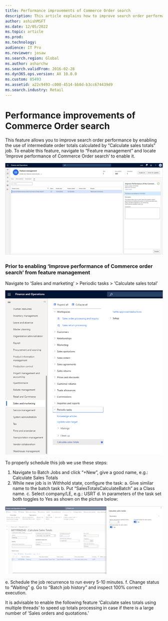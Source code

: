 ```yaml
---
title: Performance improvements of Commerce Order search
description: This article explains how to improve search order performance by enabling the use of intermediate order totals 
author: ashishMSFT
ms.date: 12/05/2022
ms.topic: article
ms.prod: 
ms.technology: 
audience: IT Pro
ms.reviewer: josaw
ms.search.region: Global
ms.author: asharchw
ms.search.validFrom: 2016-02-28
ms.dyn365.ops.version: AX 10.0.0 
ms.custom: 85493
ms.assetid: a22c9493-c000-4514-bb0d-b3cc674439d9
ms.search.industry: Retail
---
```


# Performance improvements of Commerce Order search

This feature allows you to improve search order performance by enabling the use of intermediate order totals calculated by “Calculate sales totals” job.  To enable this feature, navigate to “Feature management” and locate ‘Improve performance of Commerce Order search’ to enable it. 

![Enable order search performance improvements from feature management](./media/EnableFeatureImproveOrderSearchPerformance.png)


### Prior to enabling ‘Improve performance of Commerce order search’ from feature management 

Navigate to ‘Sales and marketing’ > Periodic tasks > ‘Calculate sales total’ 

![Launch calculate sales totals](./media/LaunchCalculateSalesTotals.png)

To properly schedule this job we use these steps:
1.	Navigate to Batch Jobs and click “+New”, give a good name, e.g.: Calculate Sales Totals
2.	While new job is in Withhold state, configure the task:
a.	Give similar name to the batch task
b.	Put “SalesTotalsCalculateBatch” as a Class name.
c.	Select company/LE, e.g.: USRT
d.	In parameters of the task set both toggles to Yes as shown on the picture below:

![Schedule calculate sales total batch job](./media/ScheduleCalculateSalesTotals.png)

e. 	Schedule the job recurrence to run every 5-10 minutes.
f.	Change status to “Waiting”
g.	Go to “Batch job history” and inspect 100% correct execution.

It is advisable to enable the following feature ‘Calculate sales totals using multiple threads’ to speed up totals processing in case if there is a large number of ‘Sales orders and quotations.’

